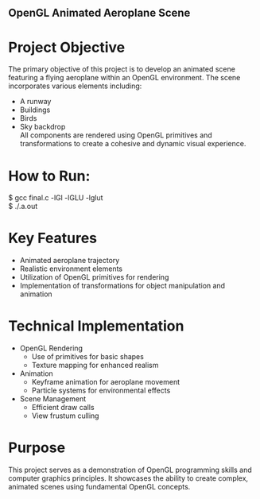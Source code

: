 ## OpenGL Animated Aeroplane Scene

# Project Objective
The primary objective of this project is to develop an animated scene featuring a flying aeroplane within an OpenGL environment. The scene incorporates various elements including:
* A runway
* Buildings
* Birds
* Sky backdrop 
<br>All components are rendered using OpenGL primitives and transformations to create a cohesive and dynamic visual experience.

# How to Run:
$ gcc final.c -lGl -lGLU -lglut 
<br>$ ./.a.out

# Key Features
* Animated aeroplane trajectory
* Realistic environment elements
* Utilization of OpenGL primitives for rendering
* Implementation of transformations for object manipulation and animation

# Technical Implementation
* OpenGL Rendering
  * Use of primitives for basic shapes
  * Texture mapping for enhanced realism
* Animation
  * Keyframe animation for aeroplane movement
  * Particle systems for environmental effects
* Scene Management
  * Efficient draw calls
  * View frustum culling

# Purpose
This project serves as a demonstration of OpenGL programming skills and computer graphics principles. It showcases the ability to create complex, animated scenes using fundamental OpenGL concepts.
